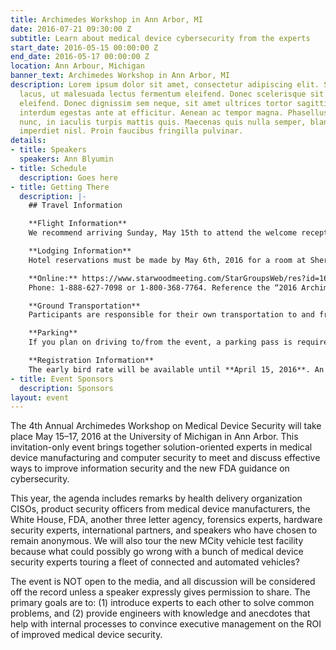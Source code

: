 ```yaml
---
title: Archimedes Workshop in Ann Arbor, MI
date: 2016-07-21 09:30:00 Z
subtitle: Learn about medical device cybersecurity from the experts
start_date: 2016-05-15 00:00:00 Z
end_date: 2016-05-17 00:00:00 Z
location: Ann Arbour, Michigan
banner_text: Archimedes Workshop in Ann Arbor, MI
description: Lorem ipsum dolor sit amet, consectetur adipiscing elit. Sed rutrum nulla
  lacus, ut malesuada lectus fermentum eleifend. Donec scelerisque sit amet arcu ac
  eleifend. Donec dignissim sem neque, sit amet ultrices tortor sagittis at. Nunc
  interdum egestas ante at efficitur. Aenean ac tempor magna. Phasellus tempus ultricies
  nunc, in iaculis turpis mattis quis. Maecenas quis nulla semper, blandit purus nec,
  imperdiet nisl. Proin faucibus fringilla pulvinar.
details:
- title: Speakers
  speakers: Ann Blyumin
- title: Schedule
  description: Goes here
- title: Getting There
  description: |-
    ## Travel Information

    **Flight Information**
    We recommend arriving Sunday, May 15th to attend the welcome reception Sunday evening at 6:30 PM. Detroit Metro Airport (DTW) is the closest airport to Ann Arbor.

    **Lodging Information**
    Hotel reservations must be made by May 6th, 2016 for a room at Sheraton Hotel in Ann Arbor. Reservations can be made online or by phone:

    **Online:** https://www.starwoodmeeting.com/StarGroupsWeb/res?id=1603302493&key=2DE5E0A2
    Phone: 1-888-627-7098 or 1-800-368-7764. Reference the “2016 Archimedes” room block.

    **Ground Transportation**
    Participants are responsible for their own transportation to and from the airport. Daily bus transportation will be provided for all event related activities.

    **Parking**
    If you plan on driving to/from the event, a parking pass is required, the cost is $10/day. For planning purposes, we ask that you purchase your parking pass at the time of registration. If you did not purchase a parking pass at registration and need a pass for one or both days of the workshop, please email archimedes@umich.edu.

    **Registration Information**
    The early bird rate will be available until **April 15, 2016**. An email invitation will be sent when registration is open (3/23). Please note that invitations are not transferable. If you would like to nominate a colleague at your organization or another, please send their contact information to archimedes@umich.edu and include a reason why he/she would be a good participant at this collegial event.
- title: Event Sponsors
  description: Sponsors
layout: event
---
```


The 4th Annual Archimedes Workshop on Medical Device Security will take place May 15–17, 2016 at the University of Michigan in Ann Arbor. This invitation-only event brings together solution-oriented experts in medical device manufacturing and computer security to meet and discuss effective ways to improve information security and the new FDA guidance on cybersecurity.

This year, the agenda includes remarks by health delivery organization CISOs, product security officers from medical device manufacturers, the White House, FDA, another three letter agency, forensics experts, hardware security experts, international partners, and speakers who have chosen to remain anonymous. We will also tour the new MCity vehicle test facility because what could possibly go wrong with a bunch of medical device security experts touring a fleet of connected and automated vehicles?

The event is NOT open to the media, and all discussion will be considered off the record unless a speaker expressly gives permission to share. The primary goals are to: (1) introduce experts to each other to solve common problems, and (2) provide engineers with knowledge and anecdotes that help with internal processes to convince executive management on the ROI of improved medical device security.
